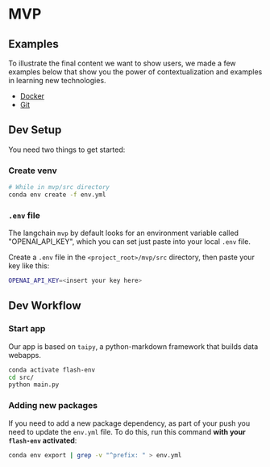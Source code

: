 # MVP

## Examples

To illustrate the final content we want to show users, we made a few examples below that show you the power of contextualization and examples in learning new technologies.

- [Docker](./text-examples/docker/README.md)
- [Git](./text-examples/git/README.md)

## Dev Setup

You need two things to get started:

### Create venv

```bash
# While in mvp/src directory
conda env create -f env.yml
```

### `.env` file

The langchain `mvp` by default looks for an environment variable called "OPENAI_API_KEY", which you can set just paste into your local `.env` file.

Create a `.env` file in the `<project_root>/mvp/src` directory, then paste your key like this:

```bash
OPENAI_API_KEY=<insert your key here>
```

## Dev Workflow

### Start app

Our app is based on `taipy`, a python-markdown framework that builds data webapps.

```bash
conda activate flash-env
cd src/
python main.py
```

### Adding new packages

If you need to add a new package dependency, as part of your push you need to update the `env.yml` file. To do this, run this command **with your `flash-env` activated**:

```bash
conda env export | grep -v "^prefix: " > env.yml
```

